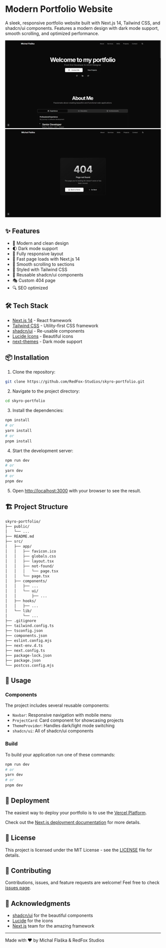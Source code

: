 # Modern Portfolio Website

A sleek, responsive portfolio website built with Next.js 14, Tailwind CSS, and shadcn/ui components. Features a modern design with dark mode support, smooth scrolling, and optimized performance.

![Portfolio Preview](/public/screenshot1.png)
![Portfolio Preview2](/public/screenshot2.png)

## ✨ Features

- 🎨 Modern and clean design
- 🌓 Dark mode support
- 📱 Fully responsive layout
- 🚀 Fast page loads with Next.js 14
- 🎯 Smooth scrolling to sections
- 💅 Styled with Tailwind CSS
- 🧩 Reusable shadcn/ui components
- 🎭 Custom 404 page
- 🔍 SEO optimized

## 🛠️ Tech Stack

- [Next.js 14](https://nextjs.org/) - React framework
- [Tailwind CSS](https://tailwindcss.com/) - Utility-first CSS framework
- [shadcn/ui](https://ui.shadcn.com/) - Re-usable components
- [Lucide Icons](https://lucide.dev/) - Beautiful icons
- [next-themes](https://github.com/pacocoursey/next-themes) - Dark mode support

## 📦 Installation

1. Clone the repository:

```bash
git clone https://github.com/RedFox-Studios/skyro-portfolio.git
```

2. Navigate to the project directory:

```bash
cd skyro-portfolio
```

3. Install the dependencies:

```bash
npm install
# or
yarn install
# or
pnpm install
```

4. Start the development server:

```bash
npm run dev
# or
yarn dev
# or
pnpm dev
```

5. Open [http://localhost:3000](http://localhost:3000) with your browser to see the result.

## 🏗️ Project Structure

```
skyro-portfolio/
├── public/
│   └── ...
├── README.md
├── src/
│   ├── app/
│   │   ├── favicon.ico
│   │   ├── globals.css
│   │   ├── layout.tsx
│   │   ├── not-found/
│   │   │   └── page.tsx
│   │   └── page.tsx
│   ├── components/
│   │   ├── ...
│   │   └── ui/
│   │       ├── ...
│   ├── hooks/
│   │   ├── ...
│   └── lib/
│       └── ...
├── .gitignore
├── tailwind.config.ts
├── tsconfig.json
├── components.json
├── eslint.config.mjs
├── next-env.d.ts
├── next.config.ts
├── package-lock.json
├── package.json
└── postcss.config.mjs
```

## 📝 Usage

### Components

The project includes several reusable components:

- `Navbar`: Responsive navigation with mobile menu
- `ProjectCard`: Card component for showcasing projects
- `ThemeProvider`: Handles dark/light mode switching
- `shadcn/ui`: All of shadcn/ui components

### Build

To build your application run one of these commands:

```bash
npm run dev
# or
yarn dev
# or
pnpm dev
```

## 🚀 Deployment

The easiest way to deploy your portfolio is to use the [Vercel Platform](https://vercel.com/new).

Check out the [Next.js deployment documentation](https://nextjs.org/docs/deployment) for more details.

## 📄 License

This project is licensed under the MIT License - see the [LICENSE](LICENSE) file for details.

## 🤝 Contributing

Contributions, issues, and feature requests are welcome! Feel free to check [issues page](https://github.com/yourusername/portfolio/issues).

## 👏 Acknowledgments

- [shadcn/ui](https://ui.shadcn.com/) for the beautiful components
- [Lucide](https://lucide.dev/) for the icons
- [Next.js](https://nextjs.org/) team for the amazing framework

---

Made with ❤️ by Michal Flaška & RedFox Studios
